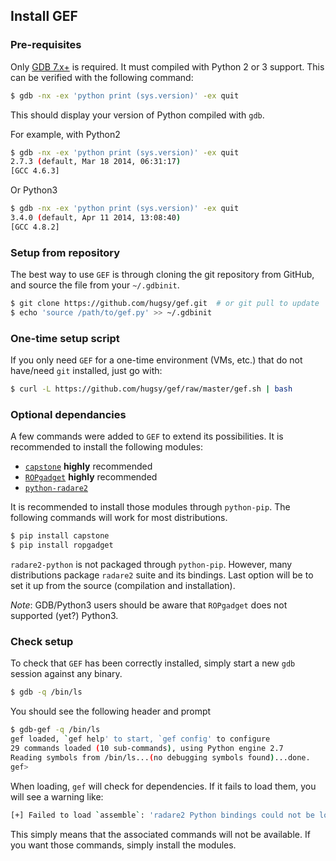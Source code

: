 ## Install GEF

### Pre-requisites
Only [GDB 7.x+](https://www.gnu.org/s/gdb) is required. It must compiled with
Python 2 or 3 support. This can be verified with the following command:

``` bash
$ gdb -nx -ex 'python print (sys.version)' -ex quit
```

This should display your version of Python compiled with `gdb`.

For example, with Python2
```bash
$ gdb -nx -ex 'python print (sys.version)' -ex quit
2.7.3 (default, Mar 18 2014, 06:31:17)
[GCC 4.6.3]
```

Or Python3
```bash
$ gdb -nx -ex 'python print (sys.version)' -ex quit
3.4.0 (default, Apr 11 2014, 13:08:40)
[GCC 4.8.2]
```


### Setup from repository

The best way to use `GEF` is through cloning the git repository from GitHub, and
source the file from your `~/.gdbinit`.

``` bash
$ git clone https://github.com/hugsy/gef.git  # or git pull to update
$ echo 'source /path/to/gef.py' >> ~/.gdbinit
```

### One-time setup script

If you only need `GEF` for a one-time environment (VMs, etc.) that do not
have/need `git` installed, just go with:

``` bash
$ curl -L https://github.com/hugsy/gef/raw/master/gef.sh | bash
```

### Optional dependancies

A few commands were added to `GEF` to extend its possibilities. It is
recommended to install the following modules:

- [`capstone`](https://github.com/aquynh/capstone) **highly** recommended
- [`ROPgadget`](https://github.com/JonathanSalwan/ROPgadget) **highly** recommended
- [`python-radare2`](https://github.com/radare/radare2-bindings)

It is recommended to install those modules through `python-pip`. The following
commands will work for most distributions.
```bash
$ pip install capstone
$ pip install ropgadget
```

`radare2-python` is not packaged through `python-pip`. However, many
distributions package `radare2` suite and its bindings. Last option will be to
set it up from the source (compilation and installation).


*Note*: GDB/Python3 users should be aware that `ROPgadget` does not supported
 (yet?) Python3.


### Check setup

To check that `GEF` has been correctly installed, simply start a new `gdb`
session against any binary.
```bash
$ gdb -q /bin/ls
```

You should see the following header and prompt
```bash
$ gdb-gef -q /bin/ls
gef loaded, `gef help' to start, `gef config' to configure
29 commands loaded (10 sub-commands), using Python engine 2.7
Reading symbols from /bin/ls...(no debugging symbols found)...done.
gef>
```

When loading, `gef` will check for dependencies. If it fails to load them, you
will see a warning like:
```bash
[+] Failed to load `assemble`: 'radare2 Python bindings could not be loaded'
```

This simply means that the associated commands will not be available. If you
want those commands, simply install the modules.
